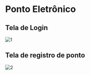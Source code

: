 # Ponto Eletrônico

## Tela de Login
![1](https://github.com/user-attachments/assets/b748c757-88ce-4170-b164-2a832d2d991f)

## Tela de registro de ponto
![2](https://github.com/user-attachments/assets/297f2e2c-ffac-4c47-b0c1-e47a2d5f7463)
